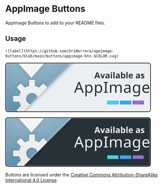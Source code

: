 # AppImage Buttons

AppImage Buttons to add to your README files.

## Usage

```
![label](https://github.com/UriHerrera/appimage-buttons/blob/main/buttons/appimage-btn-$COLOR.svg)
```

![](https://github.com/UriHerrera/appimage-buttons/blob/main/buttons/appimage-btn-light.svg)

![](https://github.com/UriHerrera/appimage-buttons/blob/main/buttons/appimage-btn-dark.svg)

Buttons  are licensed under the [Creative Commons Attribution-ShareAlike International 4.0 License](https://creativecommons.org/licenses/by-sa/4.0/)
